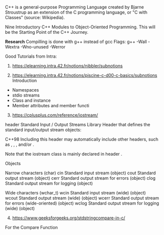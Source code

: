 C++ is a general-purpose Programming Language created by Bjarne Stroustrup as an extension of the C programming language, or "C with Classes" (source: Wikipedia).

Nine Introductory C++ Modules to Object-Oriented Programming.
This will be the Starting Point of the C++ Journey.

**Research**
Compilling is done with g++ instead of gcc
Flags: g++ -Wall -Wextra -Wno-unused -Werror


Good Tutorials from Intra:

1. https://elearning.intra.42.fr/notions/nibbler/subnotions

2. https://elearning.intra.42.fr/notions/piscine-c-d00-c-basics/subnotions
Introduction
- Namespaces
- stdio streams
- Class and instance
- Member attributes and member functi

3. https://cplusplus.com/reference/iostream/

header
<iostream>
Standard Input / Output Streams Library
Header that defines the standard input/output stream objects:

C++98
Including this header may automatically include other headers, such as <ios>, <streambuf>, <istream>, <ostream> and/or <iosfwd>.

Note that the iostream class is mainly declared in header <istream>.

Objects

Narrow characters (char)
cin		Standard input stream (object)
cout	Standard output stream (object)
cerr	Standard output stream for errors (object)
clog	Standard output stream for logging (object)

Wide characters (wchar_t)
wcin	Standard input stream (wide) (object)
wcout	Standard output stream (wide) (object)
wcerr	Standard output stream for errors (wide-oriented) (object)
wclog	Standard output stream for logging (wide) (object)


4. https://www.geeksforgeeks.org/stdstringcompare-in-c/

For the Compare Function